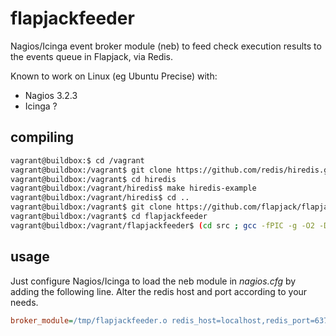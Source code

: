 flapjackfeeder
==============

Nagios/Icinga event broker module (neb) to feed check execution results to the events queue in Flapjack, via Redis.

Known to work on Linux (eg Ubuntu Precise) with:
- Nagios 3.2.3
- Icinga ?


## compiling

``` bash
vagrant@buildbox:$ cd /vagrant
vagrant@buildbox:/vagrant$ git clone https://github.com/redis/hiredis.git
vagrant@buildbox:/vagrant$ cd hiredis
vagrant@buildbox:/vagrant/hiredis$ make hiredis-example
vagrant@buildbox:/vagrant/hiredis$ cd ..
vagrant@buildbox:/vagrant$ git clone https://github.com/flapjack/flapjackfeeder.git
vagrant@buildbox:/vagrant$ cd flapjackfeeder
vagrant@buildbox:/vagrant/flapjackfeeder$ (cd src ; gcc -fPIC -g -O2 -DHAVE_CONFIG_H -DNSCORE -o flapjackfeeder.o flapjackfeeder.c -shared -fPIC ../../hiredis/libhiredis.a ;strip flapjackfeeder.o)
```

## usage

Just configure Nagios/Icinga to load the neb module in *nagios.cfg* by adding the following line.
Alter the redis host and port according to your needs.
``` cfg
broker_module=/tmp/flapjackfeeder.o redis_host=localhost,redis_port=6379
```
